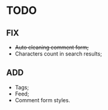 # TODO

## FIX
- ~~Auto cleaning comment form;~~
- Characters count in search results;

## ADD
- Tags;
- Feed;
- Comment form styles.
